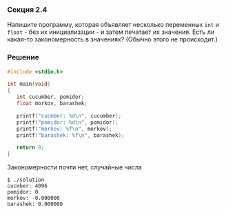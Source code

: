 ### Секция 2.4

Напишите программу, которая объявляет несколько переменных `int` и `float` - без их инициализации - и затем печатает их значения. Есть ли какая-то закономерность в
значениях? (Обычно этого не происходит.)

### Решение

```c
#include <stdio.h>

int main(void)
{
   int cucumber, pomidor;
   float morkov, barashek;

   printf("cucmber: %d\n", cucumber);
   printf("pomidor: %d\n", pomidor);
   printf("morkov: %f\n", morkov);
   printf("barashek: %f\n", barashek);

   return 0;
}
```

Закономерности почти нет, случайные числа

```shell
$ ./solution 
cucmber: 4096
pomidor: 0
morkov: -0.000000
barashek: 0.000000
```
